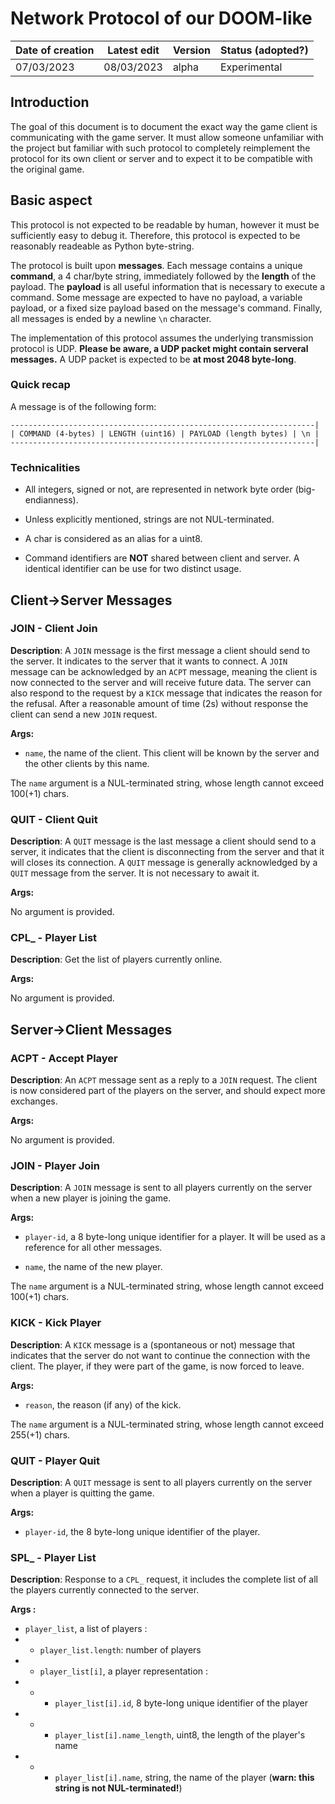 # Network Protocol of our DOOM-like

| Date of creation | Latest edit      | Version | Status (adopted?) |
|------------------|------------------|---------|-------------------|
| 07/03/2023       | 08/03/2023       | alpha   | Experimental      |


## Introduction

The goal of this document is to document the exact way the game client is communicating with the game server. It must allow someone unfamiliar with the project but familiar with such protocol to completely reimplement the protocol for its own client or server and to expect it to be compatible with the original game.

## Basic aspect

This protocol is not expected to be readable by human, however it must be sufficiently easy to debug it. Therefore, this protocol is expected to be reasonably readeable as Python byte-string.

The protocol is built upon **messages**. Each message contains a unique **command**, a 4 char/byte string, immediately followed by the **length** of the payload. The **payload** is all useful information that is necessary to execute a command. Some message are expected to have no payload, a variable payload, or a fixed size payload based on the message's command. Finally, all messages is ended by a newline `\n` character.

The implementation of this protocol assumes the underlying transmission protocol is UDP. **Please be aware, a UDP packet might contain serveral messages.** A UDP packet is expected to be **at most 2048 byte-long**.

### Quick recap

A message is of the following form:

```
--------------------------------------------------------------------|
| COMMAND (4-bytes) | LENGTH (uint16) | PAYLOAD (length bytes) | \n |
--------------------------------------------------------------------|
```

### Technicalities

* All integers, signed or not, are represented in network byte order (big-endianness).

* Unless explicitly mentioned, strings are not NUL-terminated.

* A char is considered as an alias for a uint8.

* Command identifiers are **NOT** shared between client and server. A identical identifier can be use for two distinct usage.

## Client->Server Messages

### JOIN - Client Join

**Description**: A `JOIN` message is the first message a client should send to the server. It indicates to the server that it wants to connect.
A `JOIN` message can be acknowledged by an `ACPT` message, meaning the client is now connected to the server and will receive future data. 
The server can also respond to the request by a `KICK` message that indicates the reason for the refusal. After a reasonable amount of time (2s) without response the client can send a new `JOIN` request.

**Args:**

* `name`, the name of the client. This client will be known by the server and the other clients by this name.

The `name` argument is a NUL-terminated string, whose length cannot exceed 100(+1) chars.

### QUIT - Client Quit

**Description**: A `QUIT` message is the last message a client should send to a server, it indicates that the client is disconnecting from the server and that it will closes its connection. A `QUIT` message is generally acknowledged by a `QUIT` message from the server. It is not necessary to await it.

**Args:**

No argument is provided.

### CPL_ - Player List

**Description**: Get the list of players currently online.

**Args:**

No argument is provided.

## Server->Client Messages

### ACPT - Accept Player

**Description**: An `ACPT` message sent as a reply to a `JOIN` request. The client is now considered part of the players on the server, and should expect more exchanges.

**Args:**

No argument is provided.

### JOIN - Player Join

**Description**: A `JOIN` message is sent to all players currently on the server when a new player is joining the game.

**Args:**

* `player-id`, a 8 byte-long unique identifier for a player. It will be used as a reference for all other messages.

* `name`, the name of the new player.

The `name` argument is a NUL-terminated string, whose length cannot exceed 100(+1) chars.

### KICK - Kick Player

**Description**: A `KICK` message is a (spontaneous or not) message that indicates that the server do not want to continue the connection with the client.
The player, if they were part of the game, is now forced to leave.

**Args:**

* `reason`, the reason (if any) of the kick.

The `name` argument is a NUL-terminated string, whose length cannot exceed 255(+1) chars.


### QUIT - Player Quit

**Description**: A `QUIT` message is sent to all players currently on the server when a player is quitting the game.

**Args:**

* `player-id`, the 8 byte-long unique identifier of the player.

### SPL_ - Player List

**Description**: Response to a `CPL_` request, it includes the complete list of all the players currently connected to the server.

**Args :**

* `player_list`, a list of players :
* * `player_list.length`: number of players
* * `player_list[i]`, a player representation :
* * * `player_list[i].id`, 8 byte-long unique identifier of the player
* * * `player_list[i].name_length`, uint8, the length of the player's name
* * * `player_list[i].name`, string, the name of the player (**warn: this string is not NUL-terminated!**)

